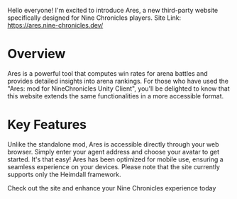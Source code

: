 Hello everyone! I'm excited to introduce Ares, a new third-party website specifically designed for Nine Chronicles players.
Site Link: https://ares.nine-chronicles.dev/

# Overview
Ares is a powerful tool that computes win rates for arena battles and provides detailed insights into arena rankings.
For those who have used the "Ares: mod for NineChronicles Unity Client", you'll be delighted to know that this website extends the same functionalities in a more accessible format.

# Key Features
Unlike the standalone mod, Ares is accessible directly through your web browser.
Simply enter your agent address and choose your avatar to get started. It's that easy!
Ares has been optimized for mobile use, ensuring a seamless experience on your devices. Please note that the site currently supports only the Heimdall framework.

Check out the site and enhance your Nine Chronicles experience today
